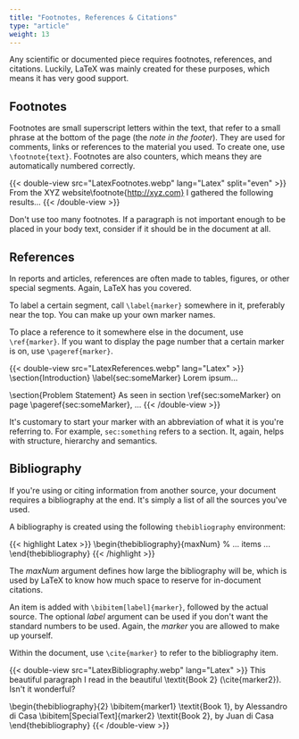 ```yaml
---
title: "Footnotes, References & Citations"
type: "article"
weight: 13
---
```


Any scientific or documented piece requires footnotes, references, and citations. Luckily, LaTeX was mainly created for these purposes, which means it has very good support.

## Footnotes

Footnotes are small superscript letters within the text, that refer to a small phrase at the bottom of the page (the *note in the footer*). They are used for comments, links or references to the material you used. To create one, use `\footnote{text}`. Footnotes are also counters, which means they are automatically numbered correctly.

{{< double-view src="LatexFootnotes.webp" lang="Latex" split="even" >}}
From the XYZ website\footnote{http://xyz.com} I gathered the following results...
{{< /double-view >}}

Don't use too many footnotes. If a paragraph is not important enough to be placed in your body text, consider if it should be in the document at all.

## References

In reports and articles, references are often made to tables, figures, or other special segments. Again, LaTeX has you covered.

To label a certain segment, call `\label{marker}` somewhere in it, preferably near the top. You can make up your own marker names.

To place a reference to it somewhere else in the document, use `\ref{marker}`. If you want to display the page number that a certain marker is on, use `\pageref{marker}`.

{{< double-view src="LatexReferences.webp" lang="Latex" >}}
\section{Introduction}
\label{sec:someMarker} Lorem ipsum...

\section{Problem Statement} 
As seen in section \ref{sec:someMarker} on page \pageref{sec:someMarker}, ...
{{< /double-view >}}

It's customary to start your marker with an abbreviation of what it is you're referring to. For example, `sec:something` refers to a section. It, again, helps with structure, hierarchy and semantics.

## Bibliography

If you're using or citing information from another source, your document requires a bibliography at the end. It's simply a list of all the sources you've used.

A bibliography is created using the following `thebibliography` environment:

{{< highlight Latex >}}
\begin{thebibliography}{maxNum}
    % ... items ...
\end{thebibliography}
{{< /highlight >}}

The *maxNum* argument defines how large the bibliography will be, which is used by LaTeX to know how much space to reserve for in-document citations.

An item is added with `\bibitem[label]{marker}`, followed by the actual source. The optional *label* argument can be used if you don't want the standard numbers to be used. Again, the *marker* you are allowed to make up yourself.

Within the document, use `\cite{marker}` to refer to the bibliography item.

{{< double-view src="LatexBibliography.webp" lang="Latex" >}}
This beautiful paragraph I read in the beautiful \textit{Book 2} (\cite{marker2}). Isn't it wonderful?

\begin{thebibliography}{2}
    \bibitem{marker1} \textit{Book 1}, by Alessandro di Casa
    \bibitem[SpecialText]{marker2} \textit{Book 2}, by Juan di Casa
\end{thebibliography}
{{< /double-view >}}